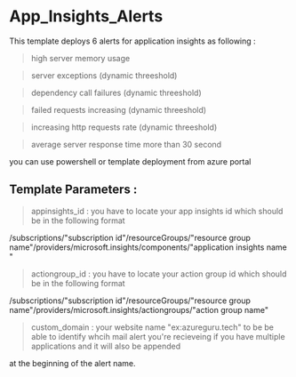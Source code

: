 # App_Insights_Alerts 

This template deploys 6 alerts for application insights as following :

> high server memory usage

> server exceptions (dynamic threeshold)

> dependency call failures (dynamic threeshold)

> failed requests increasing (dynamic threeshold)

> increasing http requests rate (dynamic threeshold)

> average server response time more than 30 second

you can use powershell or template deployment from azure portal 

Template Parameters :
---------------------

> appinsights_id : you have to locate your app insights id which should be in the following format 

/subscriptions/"subscription id"/resourceGroups/"resource group name"/providers/microsoft.insights/components/"application insights name "

> actiongroup_id : you have to locate your action group id which should be in the following format 

/subscriptions/"subscription id"/resourceGroups/"resource group name"/providers/microsoft.insights/actiongroups/"action group name"

> custom_domain : your website name "ex:azureguru.tech" to be be able to identify whcih mail alert you're recieveing if you have multiple applications and it will also be appended 

at the beginning of the alert name.
